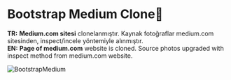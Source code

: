 # Bootstrap Medium Clone🙌
<b>TR:</b> <b>Medium.com sitesi</b> clonelanmıştır. Kaynak fotoğraflar medium.com sitesinden, inspect/incele yöntemiyle alınmıştır.<br>
<b>EN:</b>  <b>Page of medium.com</b> website is cloned. Source photos upgraded with inspect method from medium.com website.



![BootstrapMedium](https://user-images.githubusercontent.com/109991448/200231689-62b93cfe-852b-4a03-9d01-1732f50c894b.jpg)
